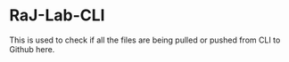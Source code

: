 # RaJ-Lab-CLI
This is used to check if all the files are being pulled or pushed from CLI to Github here.
